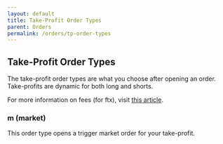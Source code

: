 ```yaml
---
layout: default
title: Take-Profit Order Types
parent: Orders
permalink: /orders/tp-order-types
---
```


## Take-Profit Order Types
The take-profit order types are what you choose after opening an order. Take-profits are dynamic for both long and shorts.

For more information on fees (for ftx), visit [this article](https://help.ftx.com/hc/en-us/articles/360024479432-Fees).

### m (market)
This order type opens a trigger market order for your take-profit.
